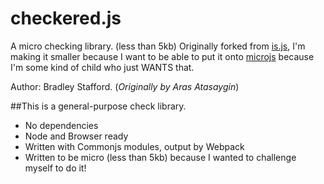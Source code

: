 # checkered.js

A micro checking library. (less than 5kb)
Originally forked from [is.js](https://arasatasaygin.github.io/is.js/), I'm making it smaller because I want to be able to put it onto [microjs](http://microjs.com/) because I'm some kind of child who just WANTS that. 

Author: Bradley Stafford.
(_Originally by Aras Atasaygin_)

##This is a general-purpose check library.
- No dependencies
- Node and Browser ready
- Written with Commonjs modules, output by Webpack
- Written to be micro (less than 5kb) because I wanted to challenge myself to do it!

